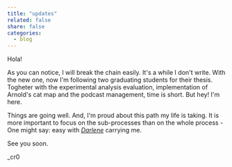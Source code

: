 ```yaml
---
title: "updates"
related: false
share: false
categories:
  - blog
---
```


Hola!

As you can notice, I will break the chain easily. It's a while I don't write. 
With the new one, now I'm following two graduating students for their thesis. 
Togheter with the experimental analysis evaluation, implementation of Arnold's cat map and the podcast management, time is short. But hey! I'm here.

Things are going well. And, I'm proud about this path my life is taking.
It is more important to focus on the sub-processes than on the whole process - One might say: easy with [*Darlene*](https://www.google.com/url?sa=i&url=https%3A%2F%2Fwww.thewrap.com%2Fmr-robot-star-carly-chaikin-drops-f-bombs-during-tca-panel%2F&psig=AOvVaw0Vgqs_1O8NArMb7kdoJZRl&ust=1647177572271000&source=images&cd=vfe&ved=0CAsQjRxqFwoTCLiFsuXUwPYCFQAAAAAdAAAAABAD) carrying me. 

See you soon. 

_cr0


